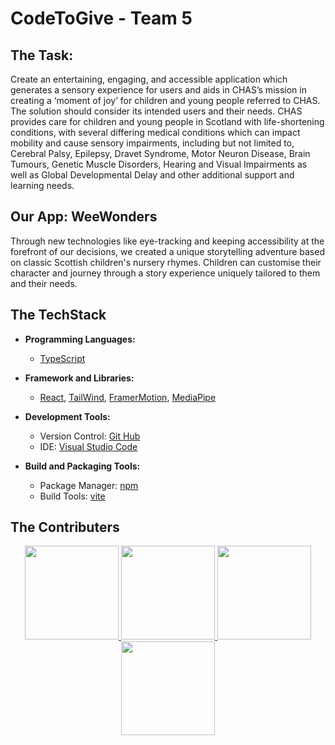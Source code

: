 # CodeToGive - Team 5
## The Task:
Create an entertaining, engaging, and accessible application which generates a sensory experience for users and aids in CHAS’s mission in creating a ‘moment of joy’ for children and young people referred to CHAS.
The solution should consider its intended users and their needs. CHAS provides care for children and young people in Scotland with life-shortening conditions, with several differing medical conditions which can impact mobility and cause sensory impairments, including but not limited to, Cerebral Palsy, Epilepsy, Dravet Syndrome, Motor Neuron Disease, Brain Tumours, Genetic Muscle Disorders, Hearing and Visual Impairments as well as Global Developmental Delay and other additional support and learning needs.


## Our App: WeeWonders
Through new technologies like eye-tracking and keeping accessibility at the forefront of our decisions, we created a unique storytelling adventure based on classic Scottish children's nursery rhymes. Children can customise their character and journey through a story experience uniquely tailored to them and their needs.


## The TechStack
- **Programming Languages:**
  - [TypeScript](https://www.typescriptlang.org/)

- **Framework and Libraries:** 
  - [React](https://react.dev/), [TailWind](https://tailwindcss.com/), [FramerMotion](https://www.framer.com/motion/), [MediaPipe](https://developers.google.com/mediapipe)

- **Development Tools:**
  - Version Control: [Git Hub](https://github.com/)
  - IDE: [Visual Studio Code](https://code.visualstudio.com/)

- **Build and Packaging Tools:**
  - Package Manager: [npm](https://www.npmjs.com/)
  - Build Tools: [vite](https://vitejs.dev/)


## The Contributers
<p align="center">
  <a href="https://github.com/nkdem">
  <img width="150" height="150" src="https://github.com/nkdem.png">
  <a href="https://github.com/khalidbelhadj">
  <img width="150" height="150" src="https://github.com/khalidbelhadj.png">
  <a href="https://github.com/danny88o">
  <img width="150" height="150" src="https://github.com/danny88o.png">
  <a href="https://github.com/Alyannna">
  <img width="150" height="150" src="https://github.com/Alyannna.png">
</p>
